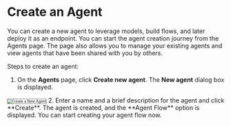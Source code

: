 # Create an Agent

You can create a new agent to leverage models, build flows, and later deploy it as an endpoint. You can start the agent creation journey from the Agents page. The page also allows you to manage your existing agents and view agents that have been shared with you by others.

Steps to create an agent:

1. On the **Agents** page, click **Create new agent**. The **New agent** dialog box is displayed.  
<img src="../images/create-a-new-agent.png" alt="Create a New Agent" title="Create a New Agent" style="border: 1px solid gray; zoom:60%;">
2. Enter a name and a brief description for the agent and click **Create**. The agent is created, and the **Agent Flow** option is displayed. You can start creating your agent flow now.